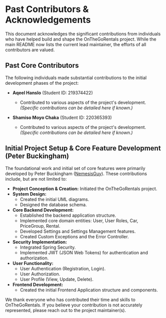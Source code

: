 # Past Contributors & Acknowledgements

This document acknowledges the significant contributions from individuals who have helped build and shape the
OnTheGoRentals project. While the main README now lists the current lead maintainer, the efforts of all contributors are
valued.

## Past Core Contributors

The following individuals made substantial contributions to the initial development phases of the project:

* **Aqeel Hanslo** (Student ID: 219374422)
    * Contributed to various aspects of the project's development. *(Specific contributions can be detailed here if
      known.)*

* **Shamiso Moyo Chaka** (Student ID: 220365393)
    * Contributed to various aspects of the project's development. *(Specific contributions can be detailed here if
      known.)*

## Initial Project Setup & Core Feature Development (Peter Buckingham)

The foundational work and initial set of core features were primarily developed by Peter
Buckingham ([NemesisGuy](https://github.com/NemesisGuy)). These contributions include, but are not limited to:

* **Project Conception & Creation:** Initiated the OnTheGoRentals project.
* **System Design:**
    * Created the initial UML diagrams.
    * Designed the database schema.
* **Core Backend Development:**
    * Established the backend application structure.
    * Implemented core domain entities: User, User Roles, Car, PriceGroup, Rental.
    * Developed Settings and Settings Management features.
    * Created Custom Exceptions and the Error Controller.
* **Security Implementation:**
    * Integrated Spring Security.
    * Implemented JWT (JSON Web Tokens) for authentication and authorization.
* **User Functionality:**
    * User Authentication (Registration, Login).
    * User Authorization.
    * User Profile (View, Update, Delete).
* **Frontend Development:**
    * Created the initial Frontend Application structure and components.

We thank everyone who has contributed their time and skills to OnTheGoRentals. If you believe your contribution is not
accurately represented, please reach out to the project maintainer(s).
